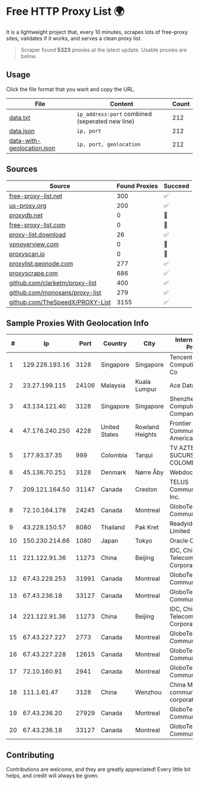 
# Free HTTP Proxy List 🌍

It is a lightweight project that, every 10 minutes, scrapes lots of free-proxy sites, validates if it works, and serves a clean proxy list.


> Scraper found **5323** proxies at the latest update. Usable proxies are below.

## Usage

Click the file format that you want and copy the URL.


|File|Content|Count|
|----|-------|-----|
|[data.txt](https://raw.githubusercontent.com/themiralay/Proxy-List-World/master/data.txt)|`ip_address:port` combined (seperated new line)|212|
|[data.json](https://raw.githubusercontent.com/themiralay/Proxy-List-World/master/data.json)|`ip, port`|212|
|[data-with-geolocation.json](https://raw.githubusercontent.com/themiralay/Proxy-List-World/master/data-with-geolocation.json)|`ip, port, geolocation`|212|

## Sources

|Source|Found Proxies|Succeed|
|------|-------------|-------|
|[free-proxy-list.net](https://free-proxy-list.net)|300|✅|
|[us-proxy.org](https://www.us-proxy.org)|200|✅|
|[proxydb.net](http://proxydb.net)|0|🚫|
|[free-proxy-list.com](https://free-proxy-list.com/?page=&port=&type%5B%5D=http&type%5B%5D=https&up_time=0&search=Search)|0|🚫|
|[proxy-list.download](https://www.proxy-list.download/HTTP)|26|✅|
|[vpnoverview.com](https://vpnoverview.com/privacy/anonymous-browsing/free-proxy-servers)|0|🚫|
|[proxyscan.io](https://www.proxyscan.io)|0|🚫|
|[proxylist.geonode.com](https://proxylist.geonode.com/api/proxy-list?limit=300&page=1&sort_by=lastChecked&sort_type=desc&protocols=http,https)|277|✅|
|[proxyscrape.com](https://api.proxyscrape.com/v2/?request=displayproxies&protocol=http&timeout=10000&country=all&ssl=all&anonymity=all)|686|✅|
|[github.com/clarketm/proxy-list](https://raw.githubusercontent.com/clarketm/proxy-list/master/proxy-list-raw.txt)|400|✅|
|[github.com/monosans/proxy-list](https://raw.githubusercontent.com/monosans/proxy-list/main/proxies/http.txt)|279|✅|
|[github.com/TheSpeedX/PROXY-List](https://raw.githubusercontent.com/TheSpeedX/PROXY-List/master/http.txt)|3155|✅|


## Sample Proxies With Geolocation Info

|#|Ip|Port|Country|City|Internet Service Provider|
|-|--|----|-------|----|-------------------------|
|1|129.226.193.16|3128|Singapore|Singapore|Tencent Cloud Computing (Beijing) Co|
|2|23.27.199.115|24106|Malaysia|Kuala Lumpur|Ace Data Centers II|
|3|43.134.121.40|3128|Singapore|Singapore|Shenzhen Tencent Computer Systems Company Limited|
|4|47.176.240.250|4228|United States|Rowland Heights|Frontier Communications of America, Inc.|
|5|177.93.37.35|999|Colombia|Tarqui|TV AZTECA SUCURSAL COLOMBIA|
|6|45.136.70.251|3128|Denmark|Nørre Åby|Webdock.io ApS|
|7|209.121.164.50|31147|Canada|Creston|TELUS Communications Inc.|
|8|72.10.164.178|24245|Canada|Montreal|GloboTech Communications|
|9|43.229.150.57|8080|Thailand|Pak Kret|Readyidc Company Limited|
|10|150.230.214.66|1080|Japan|Tokyo|Oracle Corporation|
|11|221.122.91.36|11273|China|Beijing|IDC, China Telecommunications Corporation|
|12|67.43.228.253|31991|Canada|Montreal|GloboTech Communications|
|13|67.43.236.18|33127|Canada|Montreal|GloboTech Communications|
|14|221.122.91.36|11273|China|Beijing|IDC, China Telecommunications Corporation|
|15|67.43.227.227|2773|Canada|Montreal|GloboTech Communications|
|16|67.43.227.228|12615|Canada|Montreal|GloboTech Communications|
|17|72.10.160.91|2941|Canada|Montreal|GloboTech Communications|
|18|111.1.61.47|3128|China|Wenzhou|China Mobile communications corporation|
|19|67.43.236.20|27929|Canada|Montreal|GloboTech Communications|
|20|67.43.236.18|33127|Canada|Montreal|GloboTech Communications|



## Contributing

Contributions are welcome, and they are greatly appreciated! Every
little bit helps, and credit will always be given.

